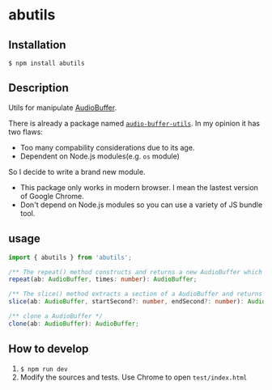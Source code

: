 # abutils

## Installation

`$ npm install abutils`

## Description

Utils for manipulate [AudioBuffer](https://developer.mozilla.org/en-US/docs/Web/API/AudioBuffer).

There is already a package named [`audio-buffer-utils`](https://github.com/audiojs/audio-buffer-utils). In my opinion it has two flaws:

* Too many compability considerations due to its age.
* Dependent on Node.js modules(e.g. `os` module)

So I decide to write a brand new module.

* This package only works in modern browser. I mean the lastest version of Google Chrome.
* Don't depend on Node.js modules so you can use a variety of JS bundle tool.


## usage

```ts
import { abutils } from 'abutils';

/** The repeat() method constructs and returns a new AudioBuffer which contains the specified number of copies of the AudioBuffer on which it was called, concatenated together. */
repeat(ab: AudioBuffer, times: number): AudioBuffer;

/** The slice() method extracts a section of a AudioBuffer and returns it as a new AudioBuffer, without modifying the original AudioBuffer. */
slice(ab: AudioBuffer, startSecond?: number, endSecond?: number): AudioBuffer;

/** clone a AudioBuffer */
clone(ab: AudioBuffer): AudioBuffer;
```


## How to develop

1. `$ npm run dev`
2. Modify the sources and tests. Use Chrome to open `test/index.html`